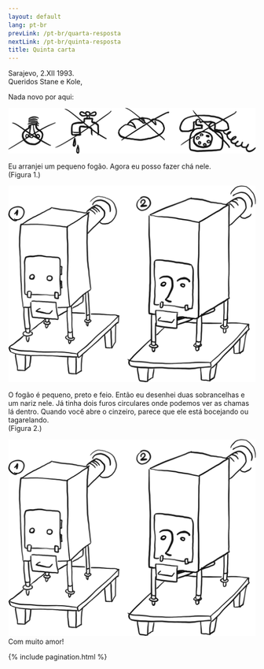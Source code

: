 ```yaml
---
layout: default
lang: pt-br
prevLink: /pt-br/quarta-resposta
nextLink: /pt-br/quinta-resposta
title: Quinta carta
---
```


<div class="LetterFive">
  <div class="LetterFive-date">
    Sarajevo, 2.XII 1993.
  </div>

  <div class="LetterFive-header">
    Queridos Stane e Kole,
  </div>

  <div class="LetterFive-top">
    <p class="LetterFive-topText">Nada novo por aqui:</p>
    <div class="LetterFive-topImageWrapper">
      <img 
        class="LetterFive-topImage" 
        alt="Sem eletricidade, sem água, sem pão, sem telefone" 
        src="/public/img/letter-05/news.png" 
      />
    </div>
  </div>

  <div class="LetterFive-bottom">
    <div class="LetterFive-bottomLeft">
      <p class="LetterFive-bottomText">
        Eu arranjei um pequeno fogão. Agora eu posso fazer chá nele.
        <br/>
        (Figura 1.)
      </p>
      <img 
        class="LetterFive-bottomImageSmall"
        alt="Dois fogões lado a lado (figuras 1 e 2), um com sobrancelhas e um nariz desenhado." 
        src="/public/img/letter-05/stove.png" 
      />
      <p class="LetterFive-bottomText">
        O fogão é pequeno, preto e feio. Então eu desenhei duas sobrancelhas e um nariz nele. Já tinha dois furos circulares onde podemos ver as chamas lá dentro. Quando você abre o cinzeiro, parece que ele está bocejando ou tagarelando.
        <br/>
        (Figura 2.)
      </p>
    </div>
    <div class="LetterFive-bottomImageLargeWrapper">
      <img 
        class="LetterFive-bottomImageLarge"
        alt="Dois fogões lado a lado (figuras 1 e 2), um com sobrancelhas e um nariz desenhado." 
        src="/public/img/letter-05/stove.png" 
      />
    </div>
  </div>

  <div class="LetterFive-signature">
    Com muito amor!
  </div>

  {% include pagination.html %}
</div>
